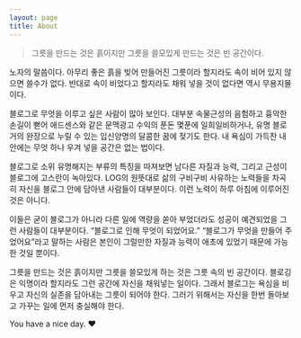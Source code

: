 ```yaml
---
layout: page
title: About
---
```


>그릇을 만드는 것은 흙이지만 그릇을 쓸모있게 만드는 것은 빈 공간이다.

노자의 말씀이다. 아무리 좋은 흙을 빚어 만들어진 그릇이라 할지라도 속이 비어 있지 않으면 쓸수가 없다. 반대로 속이 비었다고 할지라도 채워 넣을 것이 없다면 역시 무용지물이다.

블로그로 무엇을 이루고 싶은 사람이 많아 보인다. 대부분 속물근성의 음험하고 흉악한 손길이 뻗어 애드센스와 같은 문맥광고 수익의 푼돈 몇푼에 일희일비하거나, 유명 블로거의 완장으로 누릴 수 있는 입신양명의 달콤한 꿈에 젖기도 한다. 내 욕심이 가득찬 내 안에는 무엇 하나 우겨 넣을 공간은 없는 법이다.

블로그로 소위 유명해지는 부류의 특징을 따져보면 남다른 자질과 능력, 그리고 근성이 블로그에 고스란이 녹아있다. LOG의 원뜻대로 삶의 구비구비 사유하는 노력들을 차곡히 자신을 블로그 안에 담아낸 사람들이 대부분이다. 이런 노력이 하루 아침에 이루어진 것은 아니다.

이들은 굳이 블로그가 아니라 다른 일에 역량을 쏟아 부었더라도 성공이 예견되었을 그런 사람들이 대부분이다. “블로그로 인해 무엇이 되었어요.” “블로그가 무엇을 만들어 주었어요”라고 말하는 사람은 본인이 그럴만한 자질과 능력이 애초에 있었기 때문에 가능한 것일 뿐이다.

그릇을 만드는 것은 흙이지만 그릇을 쓸모있게 하는 것은 그릇 속의 빈 공간이다. 블로깅은 익명이라 할지라도 그런 공간에 자신을 채워넣는 일이다. 그래서 블로그는 욕심을 비우고 자신의 실존을 담아내는 그릇이 되어야 한다. 그러기 위해서는 자신을 한번 돌아보고 가꾸는 일에 먼저 충실해야 한다.

You have a nice day. ♥